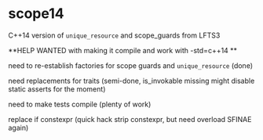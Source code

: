 # scope14
C++14 version of `unique_resource` and scope_guards from LFTS3

**HELP WANTED with making it compile and work with -std=c++14 **

need to re-establish factories for scope guards and `unique_resource` (done)

need replacements for traits (semi-done, is_invokable missing might disable static asserts for the moment)

need to make tests compile (plenty of work)

replace if constexpr (quick hack strip constexpr, but need overload SFINAE again)
